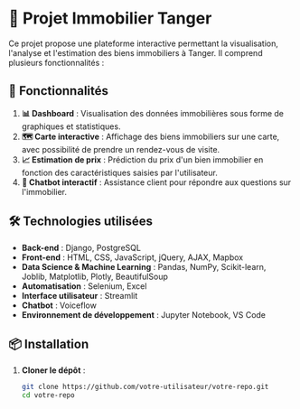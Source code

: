 # 🏡 Projet Immobilier Tanger

Ce projet propose une plateforme interactive permettant la visualisation, l'analyse et l'estimation des biens immobiliers à Tanger. Il comprend plusieurs fonctionnalités :

## 🚀 Fonctionnalités

1. **📊 Dashboard** : Visualisation des données immobilières sous forme de graphiques et statistiques.
2. **🗺️ Carte interactive** : Affichage des biens immobiliers sur une carte, avec possibilité de prendre un rendez-vous de visite.
3. **📈 Estimation de prix** : Prédiction du prix d'un bien immobilier en fonction des caractéristiques saisies par l'utilisateur.
4. **💬 Chatbot interactif** : Assistance client pour répondre aux questions sur l'immobilier.

## 🛠️ Technologies utilisées

- **Back-end** :
    Django, PostgreSQL
- **Front-end** :
    HTML, CSS, JavaScript, jQuery, AJAX, Mapbox
- **Data Science & Machine Learning** :
    Pandas, NumPy, Scikit-learn, Joblib, Matplotlib, Plotly, BeautifulSoup
- **Automatisation** :
    Selenium, Excel
- **Interface utilisateur** :
    Streamlit
- **Chatbot** :
    Voiceflow
- **Environnement de développement** :
    Jupyter Notebook, VS Code

## 📦 Installation

1. **Cloner le dépôt** :
   ```bash
   git clone https://github.com/votre-utilisateur/votre-repo.git
   cd votre-repo

